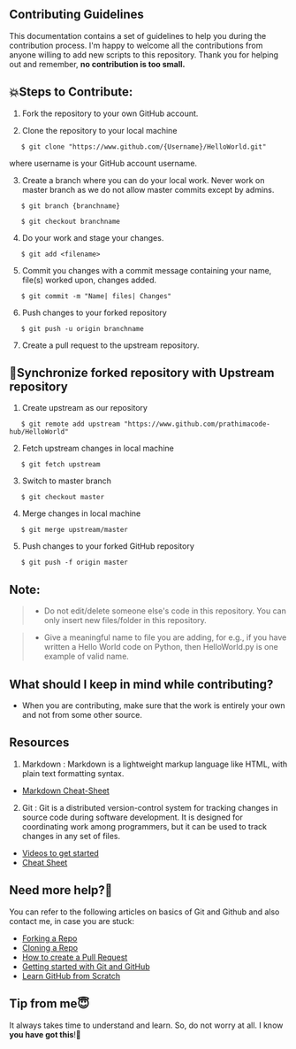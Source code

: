 ## Contributing Guidelines

This documentation contains a set of guidelines to help you during the contribution process. 
I'm happy to welcome all the contributions from anyone willing to add new scripts to this repository. Thank you for helping out and remember,
**no contribution is too small.**

## 💥Steps to Contribute:

1. Fork the repository to your own GitHub account.

2. Clone the repository to your local machine
```
   $ git clone "https://www.github.com/{Username}/HelloWorld.git"
```
   where username is your GitHub account username.

3. Create a branch where you can do your local work. Never work on master branch as we do not allow master commits except by admins.
```
   $ git branch {branchname}
```

```
   $ git checkout branchname
```

4. Do your work and stage your changes.
```
   $ git add <filename>
 ``` 
5. Commit you changes with a commit message containing your name, file(s) worked upon, changes added.
```
   $ git commit -m "Name| files| Changes"
```
6. Push changes to your forked repository
```
   $ git push -u origin branchname
```
7. Create a pull request to the upstream repository.


<h2>📜Synchronize forked repository with Upstream repository</h2>

1. Create upstream as our repository
```
   $ git remote add upstream "https://www.github.com/prathimacode-hub/HelloWorld"
```
2. Fetch upstream changes in local machine
```
   $ git fetch upstream
```
3. Switch to master branch
```
   $ git checkout master
```
4. Merge changes in local machine
```
   $ git merge upstream/master
```
5. Push changes to your forked GitHub repository
```
   $ git push -f origin master
```

## Note:

> - Do not edit/delete someone else's code in this repository. You can only insert new files/folder in this repository.

> - Give a meaningful name to file you are adding, for e.g., if you have written a Hello World code on Python, then HelloWorld.py is one example of valid name.

## What should I keep in mind while contributing?
- When you are contributing, make sure that the work is entirely your own and not from some other source.

## Resources
1. Markdown : Markdown is a lightweight markup language like HTML, with plain text formatting syntax. 

  * [Markdown Cheat-Sheet](https://github.com/adam-p/markdown-here/wiki/Markdown-Cheatsheet)

2. Git : Git is a distributed version-control system for tracking changes in source code during software development. It is designed for coordinating work among programmers, but it can be used to track changes in any set of files.
  * [Videos to get started](https://www.youtube.com/watch?v=xAAmje1H9YM&list=PLeo1K3hjS3usJuxZZUBdjAcilgfQHkRzW)
  * [Cheat Sheet](https://www.atlassian.com/git/tutorials/atlassian-git-cheatsheet)

## Need more help?🤔
You can refer to the following articles on basics of Git and Github and also contact me, in case you are stuck:
- [Forking a Repo](https://help.github.com/en/github/getting-started-with-github/fork-a-repo)
- [Cloning a Repo](https://help.github.com/en/desktop/contributing-to-projects/creating-an-issue-or-pull-request)
- [How to create a Pull Request](https://opensource.com/article/19/7/create-pull-request-github)
- [Getting started with Git and GitHub](https://towardsdatascience.com/getting-started-with-git-and-github-6fcd0f2d4ac6)
- [Learn GitHub from Scratch](https://lab.github.com/githubtraining/introduction-to-github)

## Tip from me😇
It always takes time to understand and learn. So, do not worry at all. I know **you have got this**!💪
